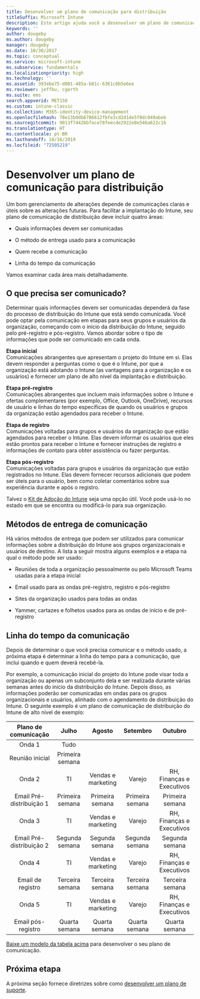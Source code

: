 ```yaml
---
title: Desenvolver um plano de comunicação para distribuição
titleSuffix: Microsoft Intune
description: Este artigo ajuda você a desenvolver um plano de comunicação de distribuição para a implantação do Microsoft Intune.
keywords: ''
author: dougeby
ms.author: dougeby
manager: dougeby
ms.date: 10/30/2017
ms.topic: conceptual
ms.service: microsoft-intune
ms.subservice: fundamentals
ms.localizationpriority: high
ms.technology: ''
ms.assetid: 393ebe75-d001-485a-b81c-6361c8b5e6ee
ms.reviewer: jeffbu, cgerth
ms.suite: ems
search.appverid: MET150
ms.custom: intune-classic
ms.collection: M365-identity-device-management
ms.openlocfilehash: 78e13b0db6786612fbfe3cd2d1de5f0dc049abeb
ms.sourcegitcommit: 9013f7442bbface78feecde2922e8e546a622c16
ms.translationtype: HT
ms.contentlocale: pt-BR
ms.lasthandoff: 10/16/2019
ms.locfileid: "72505219"
---
```

# <a name="develop-a-rollout-communication-plan"></a>Desenvolver um plano de comunicação para distribuição

Um bom gerenciamento de alterações depende de comunicações claras e úteis sobre as alterações futuras. Para facilitar a implantação do Intune, seu plano de comunicação de distribuição deve incluir quatro áreas:

- Quais informações devem ser comunicadas

- O método de entrega usado para a comunicação

- Quem recebe a comunicação

- Linha do tempo da comunicação

Vamos examinar cada área mais detalhadamente.

## <a name="what-needs-to-be-communicated"></a>O que precisa ser comunicado?

Determinar quais informações devem ser comunicadas dependerá da fase do processo de distribuição do Intune que está sendo comunicada. Você pode optar pela comunicação em etapas para seus grupos e usuários da organização, começando com o início da distribuição do Intune, seguido pelo pré-registro e pós-registro. Vamos abordar sobre o tipo de informações que pode ser comunicado em cada onda.

**Etapa inicial** <br/>Comunicações abrangentes que apresentam o projeto do Intune em si. Elas devem responder a perguntas como o que é o Intune, por que a organização está adotando o Intune (as vantagens para a organização e os usuários) e fornecer um plano de alto nível da implantação e distribuição.

**Etapa pré-registro**<br/> Comunicações abrangentes que incluem mais informações sobre o Intune e ofertas complementares (por exemplo, Office, Outlook, OneDrive), recursos de usuário e linhas do tempo específicas de quando os usuários e grupos da organização estão agendados para receber o Intune.

**Etapa de registro**<br/> Comunicações voltadas para grupos e usuários da organização que estão agendados para receber o Intune. Elas devem informar os usuários que eles estão prontos para receber o Intune e fornecer instruções de registro e informações de contato para obter assistência ou fazer perguntas.

**Etapa pós-registro**<br/> Comunicações voltadas para grupos e usuários da organização que estão registrados no Intune. Elas devem fornecer recursos adicionais que podem ser úteis para o usuário, bem como coletar comentários sobre sua experiência durante e após o registro.

Talvez o [Kit de Adoção do Intune](https://aka.ms/IntuneAdoptionKit) seja uma opção útil. Você pode usá-lo no estado em que se encontra ou modificá-lo para sua organização.

## <a name="communication-delivery-methods"></a>Métodos de entrega de comunicação

Há vários métodos de entrega que podem ser utilizados para comunicar informações sobre a distribuição do Intune aos grupos organizacionais e usuários de destino. A lista a seguir mostra alguns exemplos e a etapa na qual o método pode ser usado:

- Reuniões de toda a organização pessoalmente ou pelo Microsoft Teams usadas para a etapa inicial

- Email usado para as ondas pré-registro, registro e pós-registro

- Sites da organização usados para todas as ondas

- Yammer, cartazes e folhetos usados para as ondas de início e de pré-registro

## <a name="communications-timeline"></a>Linha do tempo da comunicação

Depois de determinar o que você precisa comunicar e o método usado, a próxima etapa é determinar a linha do tempo para a comunicação, que inclui quando e quem deverá recebê-la.

Por exemplo, a comunicação inicial do projeto do Intune pode visar toda a organização ou apenas um subconjunto dela e ser realizada durante várias semanas antes do início da distribuição do Intune. Depois disso, as informações poderão ser comunicadas em ondas para os grupos organizacionais e usuários, alinhado com o agendamento de distribuição do Intune. O seguinte exemplo é um plano de comunicação de distribuição do Intune de alto nível de exemplo:

  | **Plano de comunicação** | **Julho** | **Agosto** | **Setembro** | **Outubro** |
|:---:|:---:|:---:|:---:|:---:|
| Onda 1  | Tudo |  |  |  |
| Reunião inicial | Primeira semana |  |  |  |
| Onda 2 | TI | Vendas e marketing | Varejo | RH, Finanças e Executivos |
| Email Pré-distribuição 1 | Primeira semana | Primeira semana | Primeira semana | Primeira semana |
| Onda 3 | TI | Vendas e marketing | Varejo | RH, Finanças e Executivos |
| Email Pré-distribuição 2 | Segunda semana | Segunda semana | Segunda semana | Segunda semana |
| Onda 4 | TI | Vendas e marketing | Varejo | RH, Finanças e Executivos |
| Email de registro | Terceira semana | Terceira semana | Terceira semana | Terceira semana |
| Onda 5 | TI | Vendas e marketing | Varejo | RH, Finanças e Executivos |
| Email pós-registro | Quarta semana | Quarta semana | Quarta semana | Quarta semana |

[Baixe um modelo da tabela acima](https://gallery.technet.microsoft.com/Intune-deployment-planning-fae156c2?redir=0) para desenvolver o seu plano de comunicação.

## <a name="next-step"></a>Próxima etapa

A próxima seção fornece diretrizes sobre como [desenvolver um plano de suporte](planning-guide-support-plan.md).
